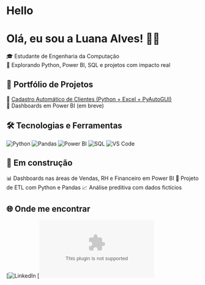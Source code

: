 # Hello
# Olá, eu sou a Luana Alves! 👩‍💻

🎓 Estudante de Engenharia da Computação   
🚀 Explorando Python, Power BI, SQL e projetos com impacto real

## 💼 Portfólio de Projetos

🔹 [Cadastro Automático de Clientes (Python + Excel + PyAutoGUI)](https://github.com/Luaninhadejulho/cadastro-automatico)  
🔹 Dashboards em Power BI (em breve)

## 🛠️ Tecnologias e Ferramentas

![Python](https://img.shields.io/badge/Python-3776AB?style=flat&logo=python&logoColor=white)
![Pandas](https://img.shields.io/badge/Pandas-150458?style=flat&logo=pandas)
![Power BI](https://img.shields.io/badge/PowerBI-F2C811?style=flat&logo=powerbi&logoColor=000)
![SQL](https://img.shields.io/badge/SQL-4479A1?style=flat&logo=postgresql&logoColor=white)
![VS Code](https://img.shields.io/badge/VS%20Code-007ACC?style=flat&logo=visual-studio-code&logoColor=white)

## 📌 Em construção

📊 Dashboards nas áreas de Vendas, RH e Financeiro em Power BI
📂 Projeto de ETL com Python e Pandas 
📈 Análise preditiva com dados fictícios

## 🌐 Onde me encontrar

[![LinkedIn](https://linkedin.com/in/luana-alves-533934178)
[![Email](lu987698951@gmail.com)
